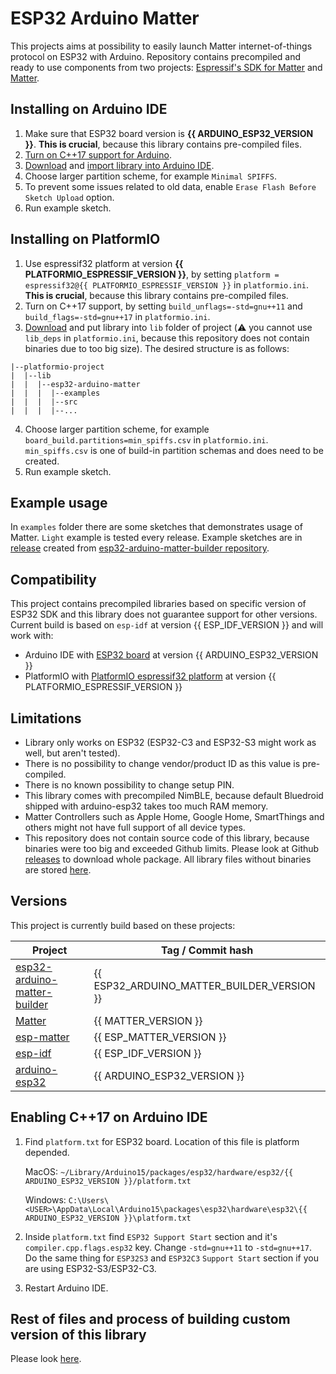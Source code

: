 # ESP32 Arduino Matter
This projects aims at possibility to easily launch Matter internet-of-things protocol on ESP32 with Arduino. Repository contains precompiled and ready to use components from two projects: [Espressif's SDK for Matter](https://github.com/espressif/esp-matter) and [Matter](https://github.com/project-chip/connectedhomeip).

## Installing on Arduino IDE
1. Make sure that ESP32 board version is **{{ ARDUINO_ESP32_VERSION }}**. **This is crucial**, because this library contains pre-compiled files.
2. [Turn on C++17 support for Arduino](#enabling-c17-on-arduino-ide).
3. [Download](https://github.com/Yacubane/esp32-arduino-matter/releases) and [import library into Arduino IDE](https://docs.arduino.cc/software/ide-v1/tutorials/installing-libraries).
4. Choose larger partition scheme, for example `Minimal SPIFFS`.
5. To prevent some issues related to old data, enable `Erase Flash Before Sketch Upload` option.
6. Run example sketch.

## Installing on PlatformIO
1. Use espressif32 platform at version **{{ PLATFORMIO_ESPRESSIF_VERSION }}**, by setting `platform = espressif32@{{ PLATFORMIO_ESPRESSIF_VERSION }}` in `platformio.ini`. **This is crucial**, because this library contains pre-compiled files.
2. Turn on C++17 support, by setting `build_unflags=-std=gnu++11` and `build_flags=-std=gnu++17` in `platformio.ini`.
3. [Download](https://github.com/Yacubane/esp32-arduino-matter/releases) and put library into `lib` folder of project (:warning: you cannot use `lib_deps` in `platformio.ini`, because this repository does not contain binaries due to too big size). The desired structure is as follows:
```
|--platformio-project
|  |--lib
|  |  |--esp32-arduino-matter
|  |  |  |--examples
|  |  |  |--src
|  |  |  |--...
```
4. Choose larger partition scheme, for example `board_build.partitions=min_spiffs.csv` in `platformio.ini`. `min_spiffs.csv` is one of build-in partition schemas and does need to be created.
5. Run example sketch.

## Example usage
In `examples` folder there are some sketches that demonstrates usage of Matter. `Light` example is tested every release. Example sketches are in [release](https://github.com/Yacubane/esp32-arduino-matter/releases) created from [esp32-arduino-matter-builder repository](https://github.com/Yacubane/esp32-arduino-matter-builder/tree/master/lib_files/examples).

## Compatibility
This project contains precompiled libraries based on specific version of ESP32 SDK and this library does not guarantee support for other versions. Current build is based on `esp-idf` at version {{ ESP_IDF_VERSION }} and will work with:
* Arduino IDE with [ESP32 board](https://github.com/espressif/arduino-esp32) at version {{ ARDUINO_ESP32_VERSION }}
* PlatformIO with [PlatformIO espressif32 platform](https://github.com/platformio/platform-espressif32) at version {{ PLATFORMIO_ESPRESSIF_VERSION }}

## Limitations
* Library only works on ESP32 (ESP32-C3 and ESP32-S3 might work as well, but aren't tested).
* There is no possibility to change vendor/product ID as this value is pre-compiled.
* There is no known possibility to change setup PIN.
* This library comes with precompiled NimBLE, because default Bluedroid shipped with arduino-esp32 takes too much RAM memory.
* Matter Controllers such as Apple Home, Google Home, SmartThings and others might not have full support of all device types.
* This repository does not contain source code of this library, because binaries were too big and exceeded Github limits. Please look at Github [releases](https://github.com/Yacubane/esp32-arduino-matter/releases) to download whole package. All library files without binaries are stored [here](https://github.com/Yacubane/esp32-arduino-matter-builder).

## Versions
This project is currently build based on these projects:

| Project       | Tag / Commit hash |
| ------------- | ------------- |
| [esp32-arduino-matter-builder](https://github.com/Yacubane/esp32-arduino-matter-builder) | {{ ESP32_ARDUINO_MATTER_BUILDER_VERSION }} |
| [Matter](https://github.com/project-chip/connectedhomeip) | {{ MATTER_VERSION }} |
| [esp-matter](https://github.com/espressif/esp-matter) | {{ ESP_MATTER_VERSION }} |
| [esp-idf](https://github.com/espressif/esp-idf) | {{ ESP_IDF_VERSION }} |
| [arduino-esp32](https://github.com/espressif/arduino-esp32) | {{ ARDUINO_ESP32_VERSION }} |

## Enabling C++17 on Arduino IDE
1. Find `platform.txt` for ESP32 board. Location of this file is platform depended.

    MacOS: `~/Library/Arduino15/packages/esp32/hardware/esp32/{{ ARDUINO_ESP32_VERSION }}/platform.txt`

    Windows: `C:\Users\<USER>\AppData\Local\Arduino15\packages\esp32\hardware\esp32\{{ ARDUINO_ESP32_VERSION }}\platform.txt`

2. Inside `platform.txt` find `ESP32 Support Start` section and it's `compiler.cpp.flags.esp32` key. Change `-std=gnu++11` to `-std=gnu++17`. Do the same thing for `ESP32S3` and `ESP32C3` `Support Start` section if you are using ESP32-S3/ESP32-C3.

3. Restart Arduino IDE.

## Rest of files and process of building custom version of this library
Please look [here](https://github.com/Yacubane/esp32-arduino-matter-builder).
